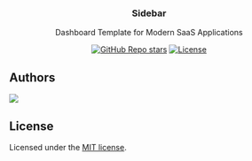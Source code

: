 <h3 align="center">Sidebar</h3>
<p align="center">
    Dashboard Template for Modern SaaS Applications
</p>
<div align="center">
  <a href="https://github.com/colecaccamise/sidebar/stargazers"><img alt="GitHub Repo stars" src="https://img.shields.io/github/stars/colecaccamise/sidebar"></a>
  <a href="https://github.com/colecaccamise/sidebar/blob/main/LICENSE.md"><img alt="License" src="https://img.shields.io/badge/License-MIT-yellow.svg"></a>

</div>

## Authors

<a href="https://github.com/colecaccamise/sidebar/graphs/contributors">
  <img src="https://contrib.rocks/image?repo=colecaccamise/sidebar" />
</a>

## License

Licensed under the
[MIT license](https://github.com/colecaccamise/sidebar/blob/main/LICENSE.md).
